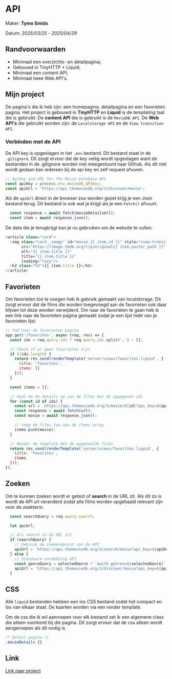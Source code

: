 # API

Maker: **Tymo Smids**

Datum: *2025/03/25* - *2025/04/29*

## Randvoorwaarden

- Minimaal een overzichts- en detailpagina;
- Gebouwd in TinyHTTP + Liquid;
- Minimaal een content API;
- Minimaal twee Web API's.

## Mijn project

De pagina's die ik heb zijn: een homepagina, detailpagina en een favorieten pagina. Het project is gebouwd in **TinyHTTP** en **Liquid** is de templating taal die is gebruikt. De **content API** die is gebruikt is de `MovieDB API`. De **Web API's** die gebruikt worden zijn: de `Localstorage API` en de `View transition API`.

### Verbinden met de API

De API key is opgeslagen in het `.env` bestand. Dit bestand staat in de `.gitignore`. Dit zorgt ervoor dat de key veilig wordt opgeslagen want de bestanden in de .gitignore worden niet meegestuurd naar Github. Als dit niet wordt gedaan kan iedereen bij de api key en zelf request afvuren.

```js
// ApiKey and URL for The Movie Database API
const apiKey = process.env.movieDB_APIKey;
const apiUrl = 'https://api.themoviedb.org/3/discover/movie';
```

Als de `apiUrl` direct in de browser zou worden gezet krijg je een Json bestand terug. Dit bestand is ook wat je krijgt als je een `Fetch()` afvuurt.

```js
  const response = await fetch(movieDetailsUrl);
  const item = await response.json();
```

De data die je terugkrijgt kan je nu gebruiken om de website te vullen.

```js
<article class="card">
  <img class="card__image" id="movie_{{ item.id }}" style="view-transition-name: movie_{{ item.id }}"
       src="https://image.tmdb.org/t/p/original{{ item.poster_path }}" 
       alt="{{ item.title }}" 
       title="{{ item.title }}" 
       loading="lazy"/>
  <h2 class="h2">{{ item.title }}</h2>
</article>
```

## Favorieten

Om favorieten toe te voegen heb ik gebruik gemaakt van localstorage. Dit zorgt ervoor dat de films die worden toegevoegd aan de favorieten ook daar blijven tot deze worden verwijderd. Om naar de favorieten te gaan heb ik een link naar de favorieten pagina gemaakt zodat je een lijst hebt van je favorieten lijst.

```js
// Pad naar de favorieten pagina
app.get('/favorites', async (req, res) => {
  const ids = req.query.ids ? req.query.ids.split(',') : [];

  // Check of er geen favorieten zijn
  if (!ids.length) {
    return res.send(renderTemplate('server/views/favorites.liquid', {
      title: 'Favorites',
      items: []
    }));
  }

  const items = [];

  // Haal de de details op van de films met de opgegeven ids
  for (const id of ids) {
    const url = `https://api.themoviedb.org/3/movie/${id}?api_key=${apiKey}&language=en-US`;
    const response = await fetch(url);
    const movie = await response.json();

    // voeg de films toe aan de items array
    items.push(movie);  
  }

  // Render de template met de opgehaalde films
  return res.send(renderTemplate('server/views/favorites.liquid', {
    title: 'Favorites',
    items
  }));
});
```

## Zoeken

Om te kunnen zoeken wordt er getest of **search** in de URL zit. Als dit zo is wordt de API url veranderd zodat alle films worden opgehaald relevant zijn voor de zoekterm.

```js
  const searchQuery = req.query.search;

  let apiUrl;

  // Als search in de URL zit
  if (searchQuery) {
    // Gebruik de zoekendpoint van de API
    apiUrl = `https://api.themoviedb.org/3/search/movie?api_key=${apiKey}&language=en-US&page=${page}&query=${encodeURIComponent(searchQuery)}`;
  } else {
    // Standaard ontdekking API
    const genreQuery = selectedGenre ? `&with_genres=${selectedGenre}` : '';
    apiUrl = `https://api.themoviedb.org/3/discover/movie?api_key=${apiKey}&language=en-US&page=${page}&sort_by=${sort}${genreQuery}`;
  }
```

## CSS

Alle `liquid` bestanden hebben een los CSS bestand zodat het compact en los van elkaar staat. De kaarten worden via een render template.

Om de css die ik wil aanroepen voor elk bestand zet ik een algemene class die alleen voorkomt bij die pagina. Dit zorgt ervoor dat de css alleen wordt aangeroepen als dit nodig is.

```css
/* Detail pagina */
.movieDetails {}
```

## Link

[Link naar project](tymonl.github.io/API-2425/)
